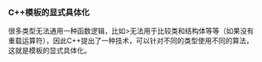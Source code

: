 ### C++模板的显式具体化
很多类型无法通用一种函数逻辑，比如>无法用于比较类和结构体等等（如果没有重载运算符），因此C++提出了一种技术，可以针对不同的类型使用不同的算法，这就是模板的显式具体化。
